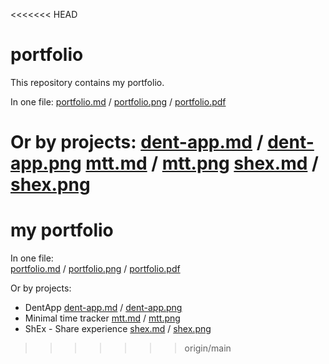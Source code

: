 <<<<<<< HEAD
# portfolio

This repository contains my portfolio.

In one file:
[portfolio.md](portfolio.md) / [portfolio.png](portfolio.png) / [portfolio.pdf](portfolio.pdf)

Or by projects:
[dent-app.md](dent-app.md) / [dent-app.png](dent-app.png)
[mtt.md](mtt.md) / [mtt.png](mtt.png)
[shex.md](dent-app.md) / [shex.png](dent-app.png)
=======
# my portfolio

In one file:<br>
[portfolio.md](portfolio.md) / [portfolio.png](portfolio.png) / [portfolio.pdf](portfolio.pdf)

Or by projects:<br>
- DentApp [dent-app.md](dent-app.md) / [dent-app.png](dent-app.png)<br>
- Minimal time tracker [mtt.md](mtt.md) / [mtt.png](mtt.png)<br>
- ShEx - Share experience [shex.md](dent-app.md) / [shex.png](dent-app.png)<br>
>>>>>>> origin/main
